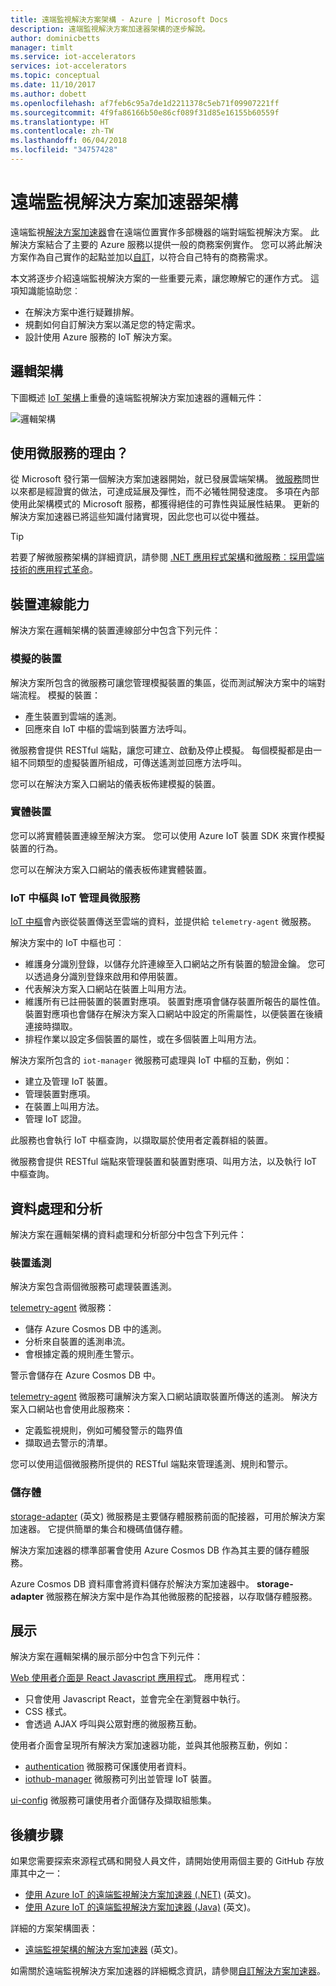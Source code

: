 ```yaml
---
title: 遠端監視解決方案架構 - Azure | Microsoft Docs
description: 遠端監視解決方案加速器架構的逐步解說。
author: dominicbetts
manager: timlt
ms.service: iot-accelerators
services: iot-accelerators
ms.topic: conceptual
ms.date: 11/10/2017
ms.author: dobett
ms.openlocfilehash: af7feb6c95a7de1d2211378c5eb71f09907221ff
ms.sourcegitcommit: 4f9fa86166b50e86cf089f31d85e16155b60559f
ms.translationtype: HT
ms.contentlocale: zh-TW
ms.lasthandoff: 06/04/2018
ms.locfileid: "34757428"
---
```

# <a name="remote-monitoring-solution-accelerator-architecture"></a>遠端監視解決方案加速器架構

遠端監視[解決方案加速器](../iot-accelerators/iot-accelerators-what-are-solution-accelerators.md)會在遠端位置實作多部機器的端對端監視解決方案。 此解決方案結合了主要的 Azure 服務以提供一般的商務案例實作。 您可以將此解決方案作為自己實作的起點並加以[自訂](../iot-accelerators/iot-accelerators-remote-monitoring-customize.md)，以符合自己特有的商務需求。

本文將逐步介紹遠端監視解決方案的一些重要元素，讓您瞭解它的運作方式。 這項知識能協助您︰

* 在解決方案中進行疑難排解。
* 規劃如何自訂解決方案以滿足您的特定需求。
* 設計使用 Azure 服務的 IoT 解決方案。

## <a name="logical-architecture"></a>邏輯架構

下圖概述 [IoT 架構](../iot-accelerators/iot-accelerators-what-is-azure-iot.md)上重疊的遠端監視解決方案加速器的邏輯元件：

![邏輯架構](./media/iot-accelerators-remote-monitoring-sample-walkthrough/remote-monitoring-architecture.png)

## <a name="why-microservices"></a>使用微服務的理由？

從 Microsoft 發行第一個解決方案加速器開始，就已發展雲端架構。 [微服務](https://azure.microsoft.com/blog/microservices-an-application-revolution-powered-by-the-cloud/)問世以來都是經證實的做法，可達成延展及彈性，而不必犧牲開發速度。 多項在內部使用此架構模式的 Microsoft 服務，都獲得絕佳的可靠性與延展性結果。 更新的解決方案加速器已將這些知識付諸實現，因此您也可以從中獲益。

> [!TIP]
> 若要了解微服務架構的詳細資訊，請參閱 [.NET 應用程式架構](https://www.microsoft.com/net/learn/architecture)和[微服務︰採用雲端技術的應用程式革命](https://azure.microsoft.com/blog/microservices-an-application-revolution-powered-by-the-cloud/)。

## <a name="device-connectivity"></a>裝置連線能力

解決方案在邏輯架構的裝置連線部分中包含下列元件：

### <a name="simulated-devices"></a>模擬的裝置

解決方案所包含的微服務可讓您管理模擬裝置的集區，從而測試解決方案中的端對端流程。 模擬的裝置：

* 產生裝置到雲端的遙測。
* 回應來自 IoT 中樞的雲端到裝置方法呼叫。

微服務會提供 RESTful 端點，讓您可建立、啟動及停止模擬。 每個模擬都是由一組不同類型的虛擬裝置所組成，可傳送遙測並回應方法呼叫。

您可以在解決方案入口網站的儀表板佈建模擬的裝置。

### <a name="physical-devices"></a>實體裝置

您可以將實體裝置連線至解決方案。 您可以使用 Azure IoT 裝置 SDK 來實作模擬裝置的行為。

您可以在解決方案入口網站的儀表板佈建實體裝置。

### <a name="iot-hub-and-the-iot-manager-microservice"></a>IoT 中樞與 IoT 管理員微服務

[IoT 中樞](../iot-hub/index.yml)會內嵌從裝置傳送至雲端的資料，並提供給 `telemetry-agent` 微服務。

解決方案中的 IoT 中樞也可︰

* 維護身分識別登錄，以儲存允許連線至入口網站之所有裝置的驗證金鑰。 您可以透過身分識別登錄來啟用和停用裝置。
* 代表解決方案入口網站在裝置上叫用方法。
* 維護所有已註冊裝置的裝置對應項。 裝置對應項會儲存裝置所報告的屬性值。 裝置對應項也會儲存在解決方案入口網站中設定的所需屬性，以便裝置在後續連接時擷取。
* 排程作業以設定多個裝置的屬性，或在多個裝置上叫用方法。

解決方案所包含的 `iot-manager` 微服務可處理與 IoT 中樞的互動，例如：

* 建立及管理 IoT 裝置。
* 管理裝置對應項。
* 在裝置上叫用方法。
* 管理 IoT 認證。

此服務也會執行 IoT 中樞查詢，以擷取屬於使用者定義群組的裝置。

微服務會提供 RESTful 端點來管理裝置和裝置對應項、叫用方法，以及執行 IoT 中樞查詢。

## <a name="data-processing-and-analytics"></a>資料處理和分析

解決方案在邏輯架構的資料處理和分析部分中包含下列元件：

### <a name="device-telemetry"></a>裝置遙測

解決方案包含兩個微服務可處理裝置遙測。

[telemetry-agent](https://github.com/Azure/telemetry-agent-dotnet) 微服務：

* 儲存 Azure Cosmos DB 中的遙測。
* 分析來自裝置的遙測串流。
* 會根據定義的規則產生警示。

警示會儲存在 Azure Cosmos DB 中。

[telemetry-agent](https://github.com/Azure/telemetry-agent-dotnet) 微服務可讓解決方案入口網站讀取裝置所傳送的遙測。 解決方案入口網站也會使用此服務來：

* 定義監視規則，例如可觸發警示的臨界值
* 擷取過去警示的清單。

您可以使用這個微服務所提供的 RESTful 端點來管理遙測、規則和警示。

### <a name="storage"></a>儲存體

[storage-adapter](https://github.com/Azure/pcs-storage-adapter-dotnet) \(英文\) 微服務是主要儲存體服務前面的配接器，可用於解決方案加速器。 它提供簡單的集合和機碼值儲存體。

解決方案加速器的標準部署會使用 Azure Cosmos DB 作為其主要的儲存體服務。

Azure Cosmos DB 資料庫會將資料儲存於解決方案加速器中。 **storage-adapter** 微服務在解決方案中是作為其他微服務的配接器，以存取儲存體服務。

## <a name="presentation"></a>展示

解決方案在邏輯架構的展示部分中包含下列元件：

[Web 使用者介面是 React Javascript 應用程式](https://github.com/Azure/pcs-remote-monitoring-webui)。 應用程式：

* 只會使用 Javascript React，並會完全在瀏覽器中執行。
* CSS 樣式。
* 會透過 AJAX 呼叫與公眾對應的微服務互動。

使用者介面會呈現所有解決方案加速器功能，並與其他服務互動，例如：

* [authentication](https://github.com/Azure/pcs-auth-dotnet) 微服務可保護使用者資料。
* [iothub-manager](https://github.com/Azure/iothub-manager-dotnet) 微服務可列出並管理 IoT 裝置。

[ui-config](https://github.com/Azure/pcs-config-dotnet) 微服務可讓使用者介面儲存及擷取組態集。

## <a name="next-steps"></a>後續步驟

如果您需要探索來源程式碼和開發人員文件，請開始使用兩個主要的 GitHub 存放庫其中之一：

* [使用 Azure IoT 的遠端監視解決方案加速器 (.NET)](https://github.com/Azure/azure-iot-pcs-remote-monitoring-dotnet/wiki/) \(英文\)。
* [使用 Azure IoT 的遠端監視解決方案加速器 (Java)](https://github.com/Azure/azure-iot-pcs-remote-monitoring-java) \(英文\)。

詳細的方案架構圖表：
* [遠端監視架構的解決方案加速器](https://github.com/Azure/azure-iot-pcs-remote-monitoring-dotnet/wiki/Architecture) \(英文\)。

如需關於遠端監視解決方案加速器的詳細概念資訊，請參閱[自訂解決方案加速器](../iot-accelerators/iot-accelerators-remote-monitoring-customize.md)。
